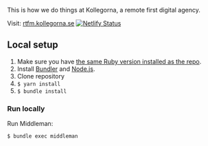 This is how we do things at Kollegorna, a remote first digital agency.

Visit: [rtfm.kollegorna.se](https://rtfm.kollegorna.se) [![Netlify Status](https://api.netlify.com/api/v1/badges/66ae196f-4dac-41bb-84fe-86226736b837/deploy-status)](https://app.netlify.com/sites/rtfm-kollegorna-se/deploys)

## Local setup

1. Make sure you have [the same Ruby version installed as the repo](https://github.com/kollegorna/rtfm.kollegorna.se/blob/master/.ruby-version).
2. Install [Bundler](https://rubygems.org/gems/bundler) and [Node.js](http://nodejs.org).
3. Clone repository
4. `$ yarn install`
5. `$ bundle install`

### Run locally

Run Middleman:

    $ bundle exec middleman
